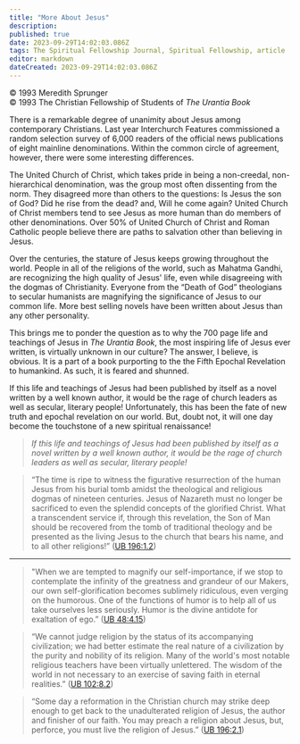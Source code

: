 ```yaml
---
title: "More About Jesus"
description: 
published: true
date: 2023-09-29T14:02:03.086Z
tags: The Spiritual Fellowship Journal, Spiritual Fellowship, article
editor: markdown
dateCreated: 2023-09-29T14:02:03.086Z
---
```


<p class="v-card v-sheet theme--light gray lighten-3 px-2">© 1993 Meredith Sprunger<br>© 1993 The Christian Fellowship of Students of <i>The Urantia Book</i></p>

There is a remarkable degree of unanimity about Jesus among contemporary Christians. Last year Interchurch Features commissioned a random selection survey of 6,000 readers of the official news publications of eight mainline denominations. Within the common circle of agreement, however, there were some interesting differences.

The United Church of Christ, which takes pride in being a non-creedal, non-hierarchical denomination, was the group most often dissenting from the norm. They disagreed more than others to the questions: Is Jesus the son of God? Did he rise from the dead? and, Will he come again? United Church of Christ members tend to see Jesus as more human than do members of other denominations. Over 50% of United Church of Christ and Roman Catholic people believe there are paths to salvation other than believing in Jesus.

Over the centuries, the stature of Jesus keeps growing throughout the world. People in all of the religions of the world, such as Mahatma Gandhi, are recognizing the high quality of Jesus' life, even while disagreeing with the dogmas of Christianity. Everyone from the “Death of God” theologians to secular humanists are magnifying the significance of Jesus to our common life. More best selling novels have been written about Jesus than any other personality.

This brings me to ponder the question as to why the 700 page life and teachings of Jesus in _The Urantia Book_, the most inspiring life of Jesus ever written, is virtually unknown in our culture? The answer, I believe, is obvious. It is a part of a book purporting to the the Fifth Epochal Revelation to humankind. As such, it is feared and shunned.

If this life and teachings of Jesus had been published by itself as a novel written by a well known author, it would be the rage of church leaders as well as secular, literary people! Unfortunately, this has been the fate of new truth and epochal revelation on our world. But, doubt not, it will one day become the touchstone of a new spiritual renaissance!

> _If this life and teachings of Jesus had been published by itself as a novel written by a well known author, it would be the rage of church leaders as well as secular, literary people!_

> “The time is ripe to witness the figurative resurrection of the human Jesus from his burial tomb amidst the theological and religious dogmas of nineteen centuries. Jesus of Nazareth must no longer be sacrificed to even the splendid concepts of the glorified Christ. What a transcendent service if, through this revelation, the Son of Man should be recovered from the tomb of traditional theology and be presented as the living Jesus to the church that bears his name, and to all other religions!” ([UB 196:1.2](/en/The_Urantia_Book/196#p1_2))

---

> "When we are tempted to magnify our self-importance, if we stop to contemplate the infinity of the greatness and grandeur of our Makers, our own self-glorification becomes sublimely ridiculous, even verging on the humorous. One of the functions of humor is to help all of us take ourselves less seriously. Humor is the divine antidote for exaltation of ego.” ([UB 48:4.15](/en/The_Urantia_Book/48#p4_15))

> “We cannot judge religion by the status of its accompanying civilization; we had better estimate the real nature of a civilization by the purity and nobility of its religion. Many of the world's most notable religious teachers have been virtually unlettered. The wisdom of the world in not necessary to an exercise of saving faith in eternal realities.” ([UB 102:8.2](/en/The_Urantia_Book/102#p8_2))

> “Some day a reformation in the Christian church may strike deep enough to get back to the unadulterated religion of Jesus, the author and finisher of our faith. You may preach a religion about Jesus, but, perforce, you must live the religion of Jesus.” ([UB 196:2.1](/en/The_Urantia_Book/196#p2_1))